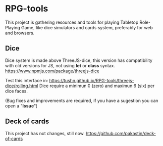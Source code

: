 # RPG-tools

This project is gathering resources and tools for playing Tabletop Role-Playing Game, like dice simulators and cards system, preferably for web and browsers.

## Dice
Dice system is made above ThreeJS-dice, this version has compatibility with old versions for JS, not using **let** or **class** syntax.
https://www.npmjs.com/package/threejs-dice

Test this interface in:
https://tushn.github.io/RPG-tools/threejs-dice/rolling.html
Dice require a minimun 0 (zero) and maximun 6 (six) per dice faces.

(Bug fixes and improvements are required, if you have a sugestion you can open a "**Issue**")

## Deck of cards
This project has not changes, still now.
https://github.com/pakastin/deck-of-cards
